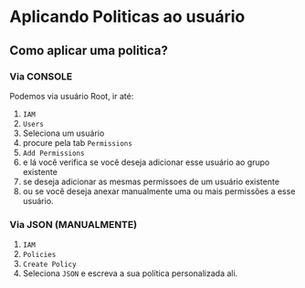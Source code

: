 # Aplicando Politicas ao usuário

## Como aplicar uma politica?

### Via CONSOLE

Podemos via usuário Root, ir até:

1. `IAM`
2. `Users`
3. Seleciona um usuário
4. procure pela tab `Permissions`
5. `Add Permissions`
6. e lá você verifica se você deseja adicionar esse usuário ao grupo existente
7. se deseja adicionar as mesmas permissoes de um usuário existente
8. ou se você deseja anexar manualmente uma ou mais permissões a esse usuário.

### Via JSON (MANUALMENTE)

1. `IAM`
2. `Policies`
3. `Create Policy`
4. Seleciona `JSON` e escreva a sua política personalizada ali.

